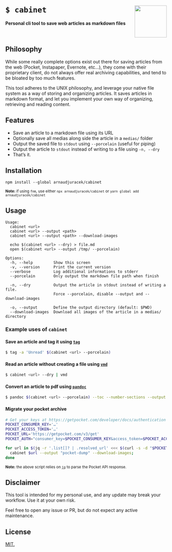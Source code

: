 # `$ cabinet` <img src="https://emojipedia-us.s3.dualstack.us-west-1.amazonaws.com/thumbs/240/apple/271/file-cabinet_1f5c4-fe0f.png" width="100" align="right">
**Personal cli tool to save web articles as markdown files**

<br>

## Philosophy

While some really complete options exist out there for saving articles from the web (Pocket, Instapaper, Evernote, etc…), they come with their proprietary client, do not always offer real archiving capabilities, and tend to be bloated by too much features.

This tool adheres to the UNIX philosophy, and leverage your native file system as a way of storing and organizing articles. It saves articles in markdown format, and let you implement your own way of organizing, retrieving and reading content.

## Features

- Save an article to a markdown file using its URL
- Optionally save all medias along side the article in a `medias/` folder
- Output the saved file to `stdout` using `--porcelain` (useful for piping)
- Output the article to `stdout` instead of writing to a file using `-n, --dry`
- That’s it.

## Installation

```
npm install --global arnaudjuracek/cabinet
```
<sup>**Note:** if using `fnm`, use either `npx arnaudjuracek/cabinet` or `yarn global add arnaudjuracek/cabinet`</sup>

## Usage
```
Usage:
  cabinet <url>
  cabinet <url> --output <path>
  cabinet <url> --output <path> --download-images

  echo $(cabinet <url> --dry) > file.md
  open $(cabinet <url> --output /tmp/ --porcelain)

Options:
  -h, --help         Show this screen
  -v, --version      Print the current version
  --verbose          Log additional informations to stderr
  --porcelain        Only output the markdown file path when finish

  -n, --dry          Output the article in stdout instead of writing a file.
                     Force --porcelain, disable --output and --download-images

  -o, --output       Define the output directory (default: $PWD)
  --download-images  Download all images of the article in a medias/ directory
```

### Example uses of `cabinet`

#### Save an article and tag it using [`tag`](https://github.com/jdberry/tag)

```bash
$ tag -a 'Unread' $(cabinet <url> --porcelain)
```

#### Read an article without creating a file using [`vmd`](https://github.com/yoshuawuyts/vmd)
```bash
$ cabinet <url> --dry | vmd
```

#### Convert an article to pdf using [`pandoc`](https://github.com/jgm/pandoc)

```bash
$ pandoc $(cabinet <url> --porcelain) --toc --number-sections --output "my-article.pdf"
```

#### Migrate your pocket archive

```bash
# Get your keys at https://getpocket.com/developer/docs/authentication
POCKET_CONSUMER_KEY='…'
POCKET_ACCESS_TOKEN='…'
POCKET_URL='https://getpocket.com/v3/get'
POCKET_AUTH="consumer_key=$POCKET_CONSUMER_KEY&access_token=$POCKET_ACCESS_TOKEN"

for url in $(jq -r '.list[]? | .resolved_url' <<< $(curl -s -d "$POCKET_AUTH&state=all" -X POST $POCKET_URL)); do
  cabinet $url --output "pocket-dump" --download-images;
done

```
<sup>**Note:** the above script relies on [`jq`](https://stedolan.github.io/jq/) to parse the Pocket API response.</sup>


## Disclaimer

This tool is intended for my personal use, and any update may break your workflow. Use it at your own risk.

Feel free to open any issue or PR, but do not expect any active maintenance.

## License

[MIT.](https://tldrlegal.com/license/mit-license)
